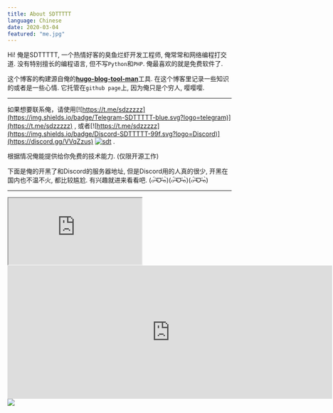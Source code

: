 ```yaml
---
title: About SDTTTTT
language: Chinese
date: 2020-03-04
featured: "me.jpg"
---
```


Hi! 俺是SDTTTTT, 一个热情好客的臭鱼烂虾开发工程师, 俺常常和网络编程打交道.
没有特别擅长的编程语言, 但不写`Python`和`PHP`. 俺最喜欢的就是免费软件了.

这个博客的构建源自俺的[**hugo-blog-tool-man**](https://github.com/sdttttt/hugo-blog-tool-man)工具.
在这个博客里记录一些知识的或者是一些心情. 它托管在`github page`上, 因为俺只是个穷人, 嘤嘤嘤.

---

如果想要联系俺，请使用[![https://t.me/sdzzzzz](https://img.shields.io/badge/Telegram-SDTTTTT-blue.svg?logo=telegram)](https://t.me/sdzzzzz)
, 或者[![https://t.me/sdzzzzz](https://img.shields.io/badge/Discord-SDTTTTT-99f.svg?logo=Discord)](https://discord.gg/VVqZzus)
[![sdt](https://img.shields.io/badge/bilibili-SDTTTTT-red?logo=niconico)](https://space.bilibili.com/27781539)
.

根据情况俺能提供给你免费的技术能力. (仅限开源工作)

下面是俺的开黑了和Discord的服务器地址, 但是Discord用的人真的很少, 开黑在国内也不温不火, 都比较尴尬.
有兴趣就进来看看吧. (๐॔˃̶ᗜ˂̶๐॓)(๐॔˃̶ᗜ˂̶๐॓)(๐॔˃̶ᗜ˂̶๐॓)

---

<iframe src="https://streamkit.kaiheila.cn/overlay/status/2772391338278501?show_online=true&show_icon=true&show_invite=true&invite_mode=id&invite_link=&open_id=&theme=dark" sandbox="allow-popups allow-popups-to-escape-sandbox allow-same-origin allow-scripts"></iframe>

<iframe src="https://discordapp.com/widget?id=724268905555558400&theme=dark" width="730" height="300" allowtransparency="true" frameborder="0" sandbox="allow-popups allow-popups-to-escape-sandbox allow-same-origin allow-scripts"></iframe>

<img src="https://imgsa.baidu.com/forum/w%3D580/sign=a3bf12530e4f78f0800b9afb49310a83/cbeaabdcd100baa19543cbbc4a10b912c9fc2ea5.jpg" />
